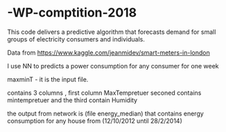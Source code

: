 # -WP-comptition-2018

This code delivers a predictive algorithm that forecasts demand for small groups of electricity consumers and individuals.

Data from https://www.kaggle.com/jeanmidev/smart-meters-in-london

I use NN to predicts a power consumption for any consumer for one week 

maxminT - it is the input file.

contains 3 columns , first column MaxTempretuer  seconed contains mintempretuer and the third contain Humidity 

the output from network is (file energy_median)
 that contains energy consumption 
for any house from (12/10/2012 until 28/2/2014)

 
